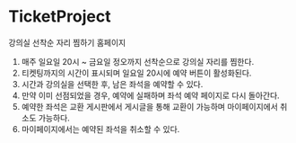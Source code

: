 # TicketProject
강의실 선착순 자리 찜하기 홈페이지

1. 매주 일요일 20시 ~ 금요일 정오까지 선착순으로 강의실 자리를 찜한다.
2. 티켓팅까지의 시간이 표시되며 일요일 20시에 예약 버튼이 활성화된다.
3. 시간과 강의실을 선택한 후, 남은 좌석을 예약할 수 있다.
4. 만약 이미 선점되었을 경우, 예약에 실패하며 좌석 예약 페이지로 다시 돌아간다.
5. 예약한 좌석은 교환 게시판에서 게시글을 통해 교환이 가능하며 마이페이지에서 취소도 가능하다.
6. 마이페이지에서는 예약된 좌석을 취소할 수 있다.
